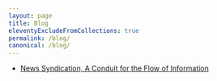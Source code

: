 ```yaml
---
layout: page
title: Blog
eleventyExcludeFromCollections: true
permalink: /blog/
canonical: /blog/
---
```


- [News Syndication, A Conduit for the Flow of Information](https://syndicator.net/news-syndication.md/)
